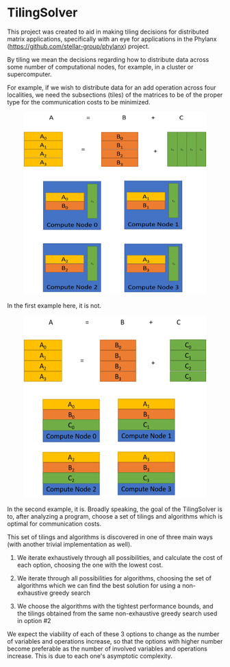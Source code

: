 # TilingSolver

This project was created to aid in making tiling decisions for distributed
matrix applications, specifically with an eye for applications in the Phylanx 
(https://github.com/stellar-group/phylanx) project.

By tiling we mean the decisions regarding how to distribute data across some
number of computational nodes, for example, in a cluster or supercomputer.

For example, if we wish to distribute data for an add operation across four
localities, we need the subsections (tiles) of the matrices to be of the proper
type for the communication costs to be minimized.

<p align="center">
  <img width="426" height="426" src="/images/a_row_b_row_c_col.png">
</p>

In the first example here, it is not.

<p align="center">
  <img width="426" height="426" src="/images/a_row_b_row_c_row.png">
</p>

In the second example, it is. Broadly speaking, the goal of the TilingSolver is to,
after analyzing a program, choose a set of tilings and algorithms which is optimal
for communication costs. 

This set of tilings and algorithms is discovered in one of three main ways
(with another trivial implementation as well).

1. We iterate exhaustively through all possibilities, and calculate the cost
of each option, choosing the one with the lowest cost.

2. We iterate through all possibilities for algorithms, choosing the set of
algorithms which we can find the best solution for using a non-exhaustive greedy
search

3. We choose the algorithms with the tightest performance bounds, and the tilings
obtained from the same non-exhaustive greedy search used in option #2

We expect the viability of each of these 3 options to change as the number of 
variables and operations increase, so that the options with higher number become
preferable as the number of involved variables and operations increase. This is due
to each one's asymptotic complexity. 
